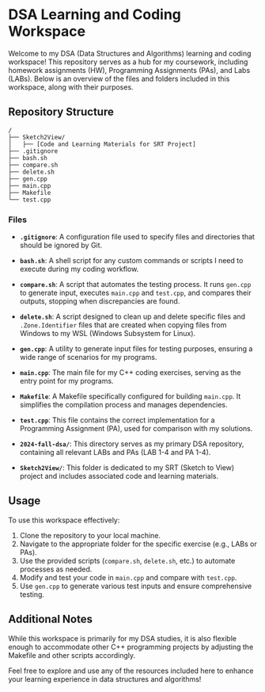 # DSA Learning and Coding Workspace

Welcome to my DSA (Data Structures and Algorithms) learning and coding workspace! This repository serves as a hub for my coursework, including homework assignments (HW), Programming Assignments (PAs), and Labs (LABs). Below is an overview of the files and folders included in this workspace, along with their purposes.

## Repository Structure

```
/
├── Sketch2View/
│   ├── [Code and Learning Materials for SRT Project]
├── .gitignore
├── bash.sh
├── compare.sh
├── delete.sh
├── gen.cpp
├── main.cpp
├── Makefile
└── test.cpp
```

### Files

- **`.gitignore`**: A configuration file used to specify files and directories that should be ignored by Git.

- **`bash.sh`**: A shell script for any custom commands or scripts I need to execute during my coding workflow.

- **`compare.sh`**: A script that automates the testing process. It runs `gen.cpp` to generate input, executes `main.cpp` and `test.cpp`, and compares their outputs, stopping when discrepancies are found.

- **`delete.sh`**: A script designed to clean up and delete specific files and `.Zone.Identifier` files that are created when copying files from Windows to my WSL (Windows Subsystem for Linux).

- **`gen.cpp`**: A utility to generate input files for testing purposes, ensuring a wide range of scenarios for my programs.

- **`main.cpp`**: The main file for my C++ coding exercises, serving as the entry point for my programs.

- **`Makefile`**: A Makefile specifically configured for building `main.cpp`. It simplifies the compilation process and manages dependencies.

- **`test.cpp`**: This file contains the correct implementation for a Programming Assignment (PA), used for comparison with my solutions.

- **`2024-fall-dsa/`**: This directory serves as my primary DSA repository, containing all relevant LABs and PAs (LAB 1-4 and PA 1-4).

- **`Sketch2View/`**: This folder is dedicated to my SRT (Sketch to View) project and includes associated code and learning materials.

## Usage

To use this workspace effectively:

1. Clone the repository to your local machine.
2. Navigate to the appropriate folder for the specific exercise (e.g., LABs or PAs).
3. Use the provided scripts (`compare.sh`, `delete.sh`, etc.) to automate processes as needed.
4. Modify and test your code in `main.cpp` and compare with `test.cpp`.
5. Use `gen.cpp` to generate various test inputs and ensure comprehensive testing.

## Additional Notes

While this workspace is primarily for my DSA studies, it is also flexible enough to accommodate other C++ programming projects by adjusting the Makefile and other scripts accordingly.

Feel free to explore and use any of the resources included here to enhance your learning experience in data structures and algorithms!
